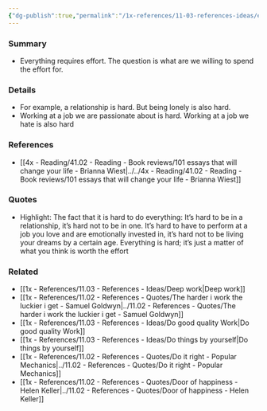 ```yaml
---
{"dg-publish":true,"permalink":"/1x-references/11-03-references-ideas/everything-is-hard-what-is-worth-the-effort/"}
---
```



### Summary
- Everything requires effort. The question is what are we willing to spend the effort for.

### Details
- For example, a relationship is hard. But being lonely is also hard.
- Working at a job we are passionate about is hard. Working at a job we hate is also hard

### References
- [[4x - Reading/41.02 - Reading - Book reviews/101 essays that will change your life - Brianna Wiest\|../../4x - Reading/41.02 - Reading - Book reviews/101 essays that will change your life - Brianna Wiest]]

### Quotes
- Highlight: The fact that it is hard to do everything: It’s hard to be in a relationship, it’s hard not to be in one. It’s hard to have to perform at a job you love and are emotionally invested in, it’s hard not to be living your dreams by a certain age. Everything is hard; it’s just a matter of what you think is worth the effort

### Related
- [[1x - References/11.03 - References - Ideas/Deep work\|Deep work]]
- [[1x - References/11.02 - References - Quotes/The harder i work the luckier i get - Samuel Goldwyn\|../11.02 - References - Quotes/The harder i work the luckier i get - Samuel Goldwyn]]
- [[1x - References/11.03 - References - Ideas/Do good quality Work\|Do good quality Work]]
- [[1x - References/11.03 - References - Ideas/Do things by yourself\|Do things by yourself]]
- [[1x - References/11.02 - References - Quotes/Do it right - Popular Mechanics\|../11.02 - References - Quotes/Do it right - Popular Mechanics]]
- [[1x - References/11.02 - References - Quotes/Door of happiness - Helen Keller\|../11.02 - References - Quotes/Door of happiness - Helen Keller]]